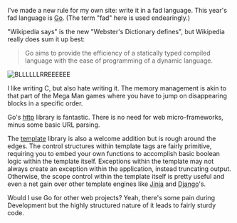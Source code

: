 <!--
{
    "Title": "Let's go!",
    "Date": "2012-11-01 07:58 PM",
    "Tags": ["meta","golang"]
}
-->

I've made a new rule for my own site: write it in a fad language. This year's
fad language is [Go](http://golang.org). (The term "fad" here is used endearingly.)

"Wikipedia says" is the new "Webster's Dictionary defines", but Wikipedia really
does sum it up best:

> Go aims to provide the efficiency of a statically typed compiled language
> with the ease of programming of a dynamic language.

<img class="left-body" src="http://i.imgur.com/vTAzf.jpg" alt="BLLLLLLRREEEEEE" />

I like writing C, but also hate writing it. The memory management is akin to that 
part of the Mega Man games where you have to jump on disappearing blocks in a specific order.

Go's [http](http://golang.org/pkg/net/http/) library is fantastic. There is no 
need for web micro-frameworks, minus some basic URL parsing.

The [template](http://golang.org/pkg/html/template) library is also a welcome 
addition but is rough around the edges. The control structures within template
tags are fairly primitive, requiring you to embed your own functions to accomplish
basic boolean logic within the template itself. Exceptions within the template
may not always create an exception within the application, instead truncating
output. Otherwise, the scope control within the template itself is pretty
useful and even a net gain over other template engines like [Jinja](http://jinja.pocoo.org/) and [Django](https://www.djangoproject.com/)'s.

Would I use Go for other web projects? Yeah, there's some pain during Development
but the highly structured nature of it leads to fairly sturdy code.
